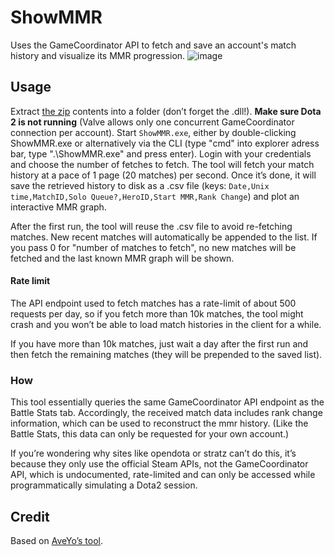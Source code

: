 # ShowMMR

Uses the GameCoordinator API to fetch and save an account's match history and visualize its MMR progression.
![image](https://github.com/user-attachments/assets/35d7f33c-f2b5-4e4b-b355-fc2e670eee9c)

## Usage

Extract [the zip](https://github.com/Lypheo/ShowMMR/releases/latest/download/ShowMMR.zip) contents into a folder (don’t forget the .dll!). **Make sure Dota 2 is not running** (Valve allows only one concurrent GameCoordinator connection per account). Start ``ShowMMR.exe``, either by double-clicking ShowMMR.exe or alternatively via the CLI (type "cmd" into explorer adress bar, type ".\ShowMMR.exe" and press enter).
Login with your credentials and choose the number of fetches to fetch. The tool will fetch your match history at a pace of 1 page (20 matches) per second.
Once it’s done, it will save the retrieved history to disk as a .csv file (keys: ``Date,Unix time,MatchID,Solo Queue?,HeroID,Start MMR,Rank Change``) and plot an interactive MMR graph.

After the first run, the tool will reuse the .csv file to avoid re-fetching matches. New recent matches will automatically be appended to the list.
If you pass 0 for "number of matches to fetch", no new matches will be fetched and the last known MMR graph will be shown.

#### Rate limit

The API endpoint used to fetch matches has a rate-limit of about 500 requests per day, so if you fetch more than 10k matches, the tool might crash and you won’t be able to load match histories in the client for a while.

If you have more than 10k matches, just wait a day after the first run and then fetch the remaining matches (they will be prepended to the saved list).

### How

This tool essentially queries the same GameCoordinator API endpoint as the Battle Stats tab. Accordingly, the received match data includes rank change information, which can be used to reconstruct the mmr history.
(Like the Battle Stats, this data can only be requested for your own account.)

If you’re wondering why sites like opendota or stratz can’t do this, it’s because they only use the official Steam APIs,
not the GameCoordinator API, which is undocumented, rate-limited and can only be accessed while programmatically simulating a Dota2 session.

## Credit

Based on [AveYo’s tool](https://github.com/AveYo/ShowMMR/tree/main/ShowMMR_tool).
